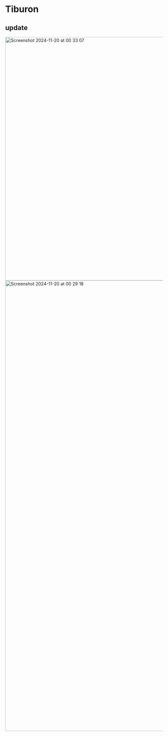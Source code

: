 # Tiburon
## update
<img width="778" alt="Screenshot 2024-11-20 at 00 33 07" src="https://github.com/user-attachments/assets/424ae14d-eb5b-47f6-94e4-9559382e2999">
<img width="1440" alt="Screenshot 2024-11-20 at 00 29 18" src="https://github.com/user-attachments/assets/2a4baab6-82fd-4df0-bcb1-aea0072ec398">

